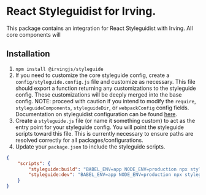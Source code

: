# React Styleguidist for Irving.
This package contains an integration for React Styleguidist with Irving. All core components will

## Installation
1. `npm install @irvingjs/styleguide`
2. If you need to customize the core styleguide config, create a `config/styleguide.config.js` file and customize as necessary. This file should export a function returning any customizations to the styleguide config. These customizations will be deeply merged into the base config. NOTE: proceed with caution if you intend to modify the `require`, `styleguideComponents`, `styleguideDir`, or `webpackConfig` config fields.
Documentation on styleguidist configuration can be found [here](https://react-styleguidist.js.org/docs/configuration.html).
3. Create a `styleguide.js` file (or name it something custom) to act as the entry point for your styleguide config. You will point the styleguide scripts toward this file. This is currently necessary to ensure paths are resolved correctly for all packages/configurations.
4. Update your `package.json` to include the styleguide scripts.
```json
{
    "scripts": {
        "styleguide:build": "BABEL_ENV=app NODE_ENV=production npx styleguidist build --config ./styleguide.js",
        "styleguide:dev": "BABEL_ENV=app NODE_ENV=production npx styleguidist build --config ./styleguide.js",
    }
}
```
